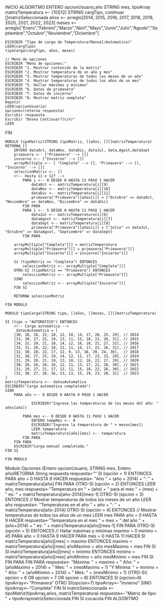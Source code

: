 INICIO ALGORITMO
ENTERO opcionUsuario,año
STRING mes, tipoArray
matrizTemperatura <-- [10][12]
STRING cargTipo, continuar
[]matrizSeleccionada
años <-- arreglo[2014, 2015, 2016, 2017, 2018, 2019, 2020, 2021, 2022, 2023]
meses <-- arreglo["Enero","Febrero","Marzo","Abril","Mayo","Junio","Julio","Agosto","Septiembre","Octubre","Noviembre","Diciembre"]

    ESCRIBIR "Tipo de carga de Temperatura(Manual/Automatico)"
    LEER(cargTipo)
    tipoCarga(cargTipo, años, meses)

    // Menú de opciones
    ESCRIBIR "Menú de opciones:"
    ESCRIBIR "1. Mostrar contenido de la matriz"
    ESCRIBIR "2. Mostrar temperatura de un año y mes"
    ESCRIBIR "3. Mostrar temperaturas de todos los meses de un año"
    ESCRIBIR "4. Mostrar temperaturas de todos los años de un mes"
    ESCRIBIR "5. Hallar máximas y mínimas"
    ESCRIBIR "6. Datos de primavera"
    ESCRIBIR "7. Datos de invierno"
    ESCRIBIR "8. Mostrar matriz completa"
    Repetir
    LEER(opcionUsuario)
    opciones(retorna respuesta)
    Escribir respuesta
    Escribir "Desea Continuar?(s/n)"
    LEER 
FIN

<!-- MODULO PARA CARGAR LA MATRIZ DE TEMPERATURAS -->

 
    MODULO tipoMatriz(STRING tipoMatriz, []años, [][]matrizTemperatura) RETORNA []
        ENTERO dataOct, dataNov, dataDic, dataJul, data,Agost,dataSept
        primavera <-- ["Primavera" --> []]
        invierno <-- ["Invierno" --> []]
        arrayMultiple <-- [ "Completa" --> [], "Primavera" --> [], "Invierno" --> []]
        seleccionMatriz <-- []
        <!-- Hasta 11 o 12? -->
            PARA i <-- 0 DESDE 0 HASTA 11 PASO 1 HACER
                dataOct <-- matrizTemperatura[i][9]
                dataNov <-- matrizTemperatura[i][10]
                dataDic <-- matrizTemperatura[i][11]
                primavera["Primavera"][años[i]] = ["Octubre" => dataOct, "Noviembre" => dataNov, "Diciembre" => dataDic]
            FIN PARA
            PARA i <-- 5 DESDE 0 HASTA 11 PASO 1 HACER
                dataJul <-- matrizTemperatura[i][6]
                dataAgost <-- matrizTemperatura[i][7]
                dataSept <-- matrizTemperatura[i][8]
                primavera["Primavera"][años[i]] = ["Julio" => dataJul, "Octubre" => dataAgost, "Septiembre" => dataSept]
            FIN PARA
        
        arrayMultiple["Completa"][] = matrizTemperatura
        arrayMultiple["Primavera"][] = primavera["Primavera"][]
        arrayMultiple["Invierno"][] = invierno["Invierno"][]
        
        Si (tipoMatriz == "Completa") ENTONCES 
            seleccionMatriz <-- arrayMultiple["Completa"][]
        OTRO-SI (tipoMatriz == "Primavera") ENTONCES 
            seleccionMatriz <-- arrayMultiple["Primavera"][]
        SINO
            seleccionMatriz <-- arrayMultiple["Invierno"][]
        FIN SI

        RETORNA seleccionMatriz
        
    FIN MODULO
    
    MODULO tipoCarga(STRING tipo, []años, []meses, [][]matrizTemperatura)

    SI (tipo = "AUTOMATICO") ENTONCES
        <!-- Carga automática -->
         datosAutomatica = [
        [30, 28, 26, 22, 18, 12, 10, 14, 17, 20, 25, 29], // 2014
        [33, 30, 27, 22, 19, 13, 11, 15, 18, 21, 26, 31], // 2015
        [34, 32, 29, 21, 18, 14, 12, 16, 18, 21, 27, 32], // 2016
        [33, 31, 28, 22, 18, 13, 11, 14, 17, 22, 26, 31], // 2017
        [32, 30, 28, 22, 17, 12, 9, 13, 16, 20, 24, 30],  // 2018
        [32, 30, 27, 23, 19, 14, 12, 11, 17, 23, 25, 29], // 2019
        [31, 29, 28, 21, 19, 13, 10, 12, 16, 22, 27, 29], // 2020
        [30, 28, 26, 20, 16, 12, 11, 13, 17, 21, 28, 30], // 2021
        [31, 29, 27, 21, 17, 12, 11, 15, 18, 22, 26, 30], // 2022
        [32, 30, 27, 20, 16, 13, 13, 15, 19, 23, 28, 31]  // 2023
    ]
    matrizTemperatura <-- datosAutomatica
    ESCIRBIR("Carga automatica completada")
    SINO
        PARA año <-- 0 DESDE 0 HASTA 9 PASO 1 HACER

                ESCRIBIR("Ingrese las temperaturas de los meses del año: " años[año])
           
            PARA mes <-- 0 DESDE 0 HASTA 11 PASO 1 HACER
                ENTERO tempMes <-- 0
                ESCRIBIR("Ingrese la temperatura de " + meses[mes])
                LEER temperatura
                matrizTemperatura[año][mes] <-- temperatura
            FIN PARA
        FIN PARA
        ESCRIBIR"Carga manual completada."
    FIN SI

    FIN MODULO


Modulo Opciones (Entero opcionUsuario, STRING mes, Entero año)RETORNA String respuesta
respuesta=""
    SI (opción = 1) ENTONCES
        <!-- Mostrar la matriz -->
        PARA año = 0 HASTA 9 HACER
            respuesta<- "Año " + (año + 2014) + ": " + matrizTemperatura[año]
        FIN PARA
    OTRO-SI (opción = 2) ENTONCES
        <!-- Mostrar temperatura de un año y mes -->
        LEER año, mes
        respuesta<-"Temperatura en " + (año) + " para el mes " + (mes) + " es: " + matrizTemperatura[año-2014][mes-1]
    OTRO-SI (opcion = 3) ENTONCES
        // Mostrar temperaturas de todos los meses de un año
        LEER año
        respuesta<- "Temperaturas en el año " + año + ": " + matrizTemperatura[año-2014]
    OTRO-SI (opción = 4) ENTONCES
        // Mostrar temperaturas de todos los años de un mes
        LEER mes
        PARA año = 0 HASTA 9 HACER
            respuesta<-"Temperatura en el mes " + mes + " del año " + (año+2014) + " es: " + matrizTemperatura[año][mes-1]
        FIN PARA
    OTRO-SI (opción = 5) ENTONCES 
        // Hallar máximas y mínimas
        maximo = 0
        minimo = 45
        PARA año = 0 HASTA 9 HACER
            PARA mes = 0 HASTA 11 HACER
                SI matrizTemperatura[año][mes] > maximo ENTONCES
                    maximo = matrizTemperatura[año][mes]
                    añoMaximo = año
                    mesMaximo = mes
                FIN SI
                SI matrizTemperatura[año][mes] < minimo ENTONCES
                    minimo = matrizTemperatura[año][mes]
                    añoMinimo = año
                    mesMinimo = mes
                FIN SI
            FIN PARA
        FIN PARA
        respuesta<- "Máxima: " + maximo + " Año: " + (añoMaximo + 2014) + " Mes: " + (mesMaximo + 1) "Y Mínima: " + minimo + " Año: " + (añoMinimo + 2014) + " Mes: " + (mesMinimo + 1)
    OTRO-SI( opcion = 6 OR opcion = 7 OR opcion = 8) ENTONCES
        SI (opcion=6)
        tipoArray<--"Primavera"
        OTRO SI(opcion=7)
        tipoArray<--"Invierno"
        SINO
        tipoArray<--"Completa"
        FIN SI
        matrizSeleccionada <-- tipoMatriz(tipoArray,años, matrizTemperatura)
        respuesta<--"Matriz de tipo: " + tipoArraymatrizSeleccionada
    FIN SI
cocacola
FIN ALGORITMO
